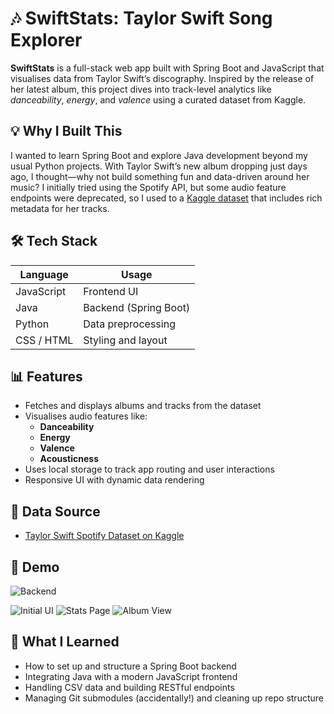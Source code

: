 # 🎶 SwiftStats: Taylor Swift Song Explorer

**SwiftStats** is a full-stack web app built with Spring Boot and JavaScript that visualises data from Taylor Swift’s discography. Inspired by the release of her latest album, this project dives into track-level analytics like *danceability*, *energy*, and *valence* using a curated dataset from Kaggle.

## 💡 Why I Built This

I wanted to learn Spring Boot and explore Java development beyond my usual Python projects. With Taylor Swift’s new album dropping just days ago, I thought—why not build something fun and data-driven around her music? I initially tried using the Spotify API, but some audio feature endpoints were deprecated, so I used to a [Kaggle dataset](https://www.kaggle.com/datasets/jarredpriester/taylor-swift-spotify-dataset/data) that includes rich metadata for her tracks.

## 🛠️ Tech Stack

| Language     | Usage         |
|--------------|---------------|
| JavaScript   | Frontend UI   |
| Java         | Backend (Spring Boot) |
| Python       | Data preprocessing |
| CSS / HTML   | Styling and layout |

## 📊 Features

- Fetches and displays albums and tracks from the dataset
- Visualises audio features like:
  - **Danceability**
  - **Energy**
  - **Valence**
  - **Acousticness**
- Uses local storage to track app routing and user interactions
- Responsive UI with dynamic data rendering

## 📁 Data Source

- [Taylor Swift Spotify Dataset on Kaggle](https://www.kaggle.com/datasets/jarredpriester/taylor-swift-spotify-dataset/data)

## 📸 Demo
![Backend](https://github.com/user-attachments/assets/10be3938-83de-4e68-a5c5-66998a873620)

![Initial UI](https://github.com/user-attachments/assets/18cb5618-be5d-43ed-a662-19cf785501fe/Screenshot%202025-10-07%20195747.png)
![Stats Page](https://github.com/user-attachments/assets/a73f3f93-3f98-4ee4-ac18-307223d46749/Screenshot%202025-10-07%20185155.png)
![Album View](https://github.com/user-attachments/assets/26f89e70-4b07-4efe-9b3c-b08d7d688f1d/Screenshot%202025-10-07%20185138.png)

## 🚀 What I Learned

- How to set up and structure a Spring Boot backend
- Integrating Java with a modern JavaScript frontend
- Handling CSV data and building RESTful endpoints
- Managing Git submodules (accidentally!) and cleaning up repo structure

